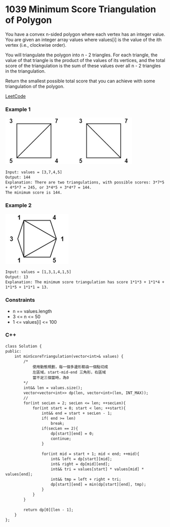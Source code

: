 # 1039 Minimum Score Triangulation of Polygon

You have a convex n-sided polygon where each vertex has an integer value. You are given an integer array values where values[i] is the value of the ith vertex (i.e., clockwise order).

You will triangulate the polygon into n - 2 triangles. For each triangle, the value of that triangle is the product of the values of its vertices, and the total score of the triangulation is the sum of these values over all n - 2 triangles in the triangulation.

Return the smallest possible total score that you can achieve with some triangulation of the polygon.

[LeetCode](https://leetcode.cn/problems/binary-search-tree-to-greater-sum-tree/)


### Example 1

<img src="img/1039_1.jpg" width = "400"/>

```
Input: values = [3,7,4,5]
Output: 144
Explanation: There are two triangulations, with possible scores: 3*7*5 + 4*5*7 = 245, or 3*4*5 + 3*4*7 = 144.
The minimum score is 144.
```

### Example 2

<img src="img/1039_2.jpg" width = "200"/>

```
Input: values = [1,3,1,4,1,5]
Output: 13
Explanation: The minimum score triangulation has score 1*1*3 + 1*1*4 + 1*1*5 + 1*1*1 = 13.
```

### Constraints

* n == values.length
* 3 <= n <= 50
* 1 <= values[i] <= 100

### C++ 

```
class Solution {
public:
    int minScoreTriangulation(vector<int>& values) {
        /*
            使用動態規劃，每一個多邊形都由一個點切成
            左區域，start-mid-end 三角形，右區域
            當不足三個當時，為0
        */
        int&& len = values.size();
        vector<vector<int>> dp(len, vector<int>(len, INT_MAX));
        //
        for(int secLen = 2; secLen <= len; ++secLen){
            for(int start = 0; start < len; ++start){
                int&& end = start + secLen - 1;
                if( end >= len)
                    break;
                if(secLen == 2){
                    dp[start][end] = 0;
                    continue;
                }
                
                for(int mid = start + 1; mid < end; ++mid){
                    int& left = dp[start][mid];
                    int& right = dp[mid][end];
                    int&& tri = values[start] * values[mid] * values[end]; 
                    int&& tmp = left + right + tri;
                    dp[start][end] = min(dp[start][end], tmp);
                }
            }
        }
        
        return dp[0][len - 1];
    }
};
```